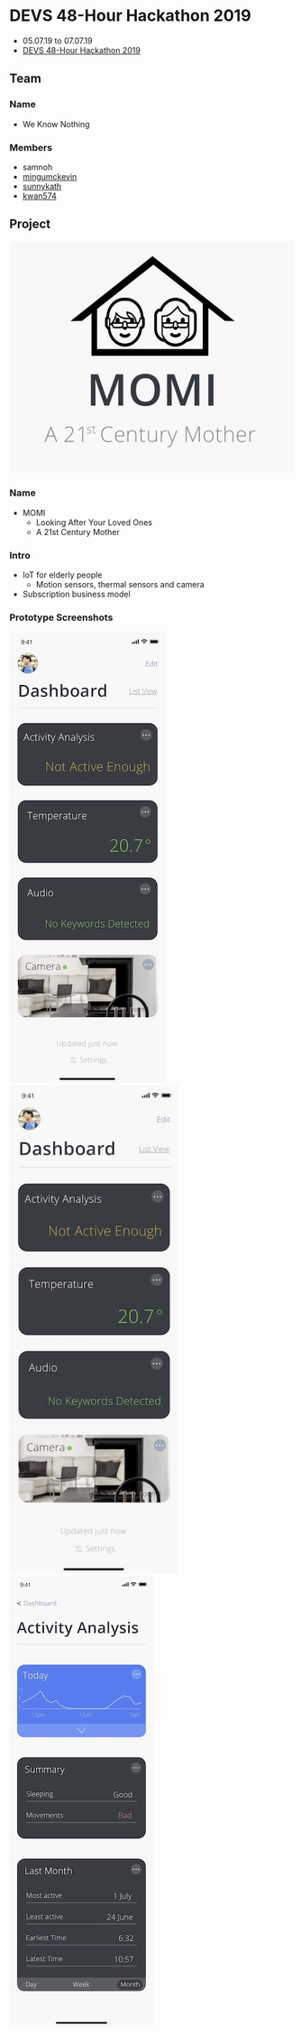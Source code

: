 # DEVS 48-Hour Hackathon 2019

-   05.07.19 to 07.07.19
-   [DEVS 48-Hour Hackathon 2019](https://www.facebook.com/events/485201575640171/)

## Team

### Name

-   We Know Nothing

### Members

-   samnoh
-   [mingumckevin](https://github.com/mingumckevin)
-   [sunnykath](https://github.com/sunnykath)
-   [kwan574](https://github.com/kwan574)

## Project

![MOMI Logo](img/momi_logo.jpg)

### Name

-   MOMI
    -   Looking After Your Loved Ones
    -   A 21st Century Mother

### Intro

-   IoT for elderly people
    -   Motion sensors, thermal sensors and camera
-   Subscription business model

### Prototype Screenshots

![Dashboard Page](img/dashboard.jpg)
<img src="/img/dashboard.jpg"  width="300">
![Activity Analysis Page](img/activity.jpg)
